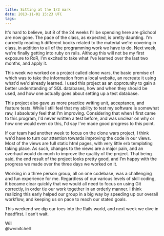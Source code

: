 ```yaml
---
title: Sitting at the 1/3 mark
date: 2013-11-01 15:23 UTC
tags:
---
```


It's hard to believe, but 8 of the 24 weeks I'll be spending here are gSchool
are now gone. The pace of the class, as expected, is pretty daunting. I'm
currently reading 5 different books related to the material we're covering in
class, in addition to all of the programming work we have to do. Next week,
we're finally getting into ruby on rails. Althoug this will not be my first
exposure to RoR, I'm excited to take what I've learned over the last two months,
and apply it.

This week we worked on a project called clone wars, the basic premise of which
was to take the information from a local website, an recreate it using what'd
we'd already learned. I used this project as an opprotunity to gain a better
understanding of SQL databases, how and when they should be used, and how one
actually goes about setting up a test database.

This project also gave us more practice writing unit, acceptance, and feature
tests. While I still feel that my ability to test my software is somewhat raw,
I absolutely feel that I'm improving. Considering that when I first came to this
program, I'd never written a test before, and was unclear on why or how one
would even do this, I'd say I've made good progress to this point.

If our team had another week to focus on the clone wars project, I think we'd
have to turn our attention towards improving the code in our views. Most of the
views are full static html pages, with very little erb templating taking place.
As such, changes to the views are a major pain, and an overhaul would do much to
improve the quality of the project. That being said, the end result of the
project looks pretty good, and I'm happy with the progress we made over the
three days we worked on it.

Working in a three person group, all on one codebase, was a challenging and fun
experience for me. Regardless of our various levels of skill coding, it became
clear quickly that we would all need to focus on using Git correctly, in order
tie our work together in an orderly manner. I think realizing this early helped
our group in a big way by speeding up our overall workflow, and keeping us on
pace to reach our stated goals.

This weekend we dip our toes into the Rails world, and next week we dive in
headfirst. I can't wait.

Will    
@wvmitchell
